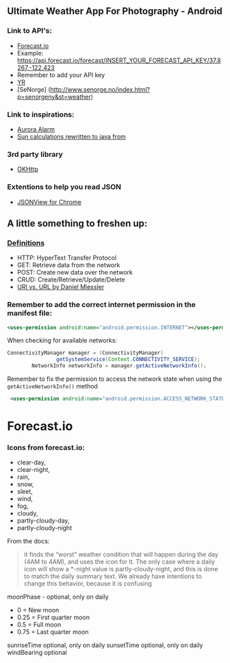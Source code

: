 ## Ultimate Weather App For Photography - Android


### Link to API's: 

* [Forecast.io](https://darksky.net/dev/docs/forecast)
 * Example: https://api.forecast.io/forecast/INSERT_YOUR_FORECAST_API_KEY/37.8267,-122.423
  * Remember to add your API key
* [YR](http://om.yr.no/verdata/free-weather-data/) 
* [SeNorge] (http://www.senorge.no/index.html?p=senorgeny&st=weather)


### Link to inspirations:
 * [Aurora Alarm](http://auroraalarm.readthedocs.io/en/latest/api_documentation.html)
 * [Sun calculations rewritten to java from](https://github.com/mourner/suncalc/blob/master/suncalc.js)


### 3rd party library
  * [OKHttp](http://square.github.io/okhttp/)

### Extentions to help you read JSON
 * [JSONView for Chrome](https://chrome.google.com/webstore/detail/jsonview/nckmconehaglkoocmmldmilnnpdagigh)


## A little something to freshen up:
###  [Definitions](http://www.restapitutorial.com/lessons/httpmethods.html)

* HTTP: HyperText Transfer Protocol
* GET: Retrieve data from the network
* POST: Create new data over the network
* CRUD: Create/Retrieve/Update/Delete
* [URI vs. URL by Daniel Miessler](https://danielmiessler.com/study/url-uri/#gs.cYS4A2k)


### Remember to add the correct internet permission in the manifest file:
```xml
<uses-permission android:name="android.permission.INTERNET"></uses-permission>
```
When checking for available networks:
```java
ConnectivityManager manager = (ConnectivityManager)
                getSystemService(Context.CONNECTIVITY_SERVICE);
        NetworkInfo networkInfo = manager.getActiveNetworkInfo();
```
Remember to fix the permission to access the network state when using the ```getActiveNetworkInfo()``` method

```xml
 <uses-permission android:name="android.permission.ACCESS_NETWORK_STATE"></uses-permission>
```

# Forecast.io
### Icons from forecast.io:
* clear-day,
* clear-night, 
* rain,
* snow,
* sleet,
* wind,
* fog,
* cloudy,
* partly-cloudy-day,
* partly-cloudy-night

From the docs:
>  it finds the “worst” weather condition that will happen during the day (4AM to 4AM),
> and uses the icon for it. The only case where a daily icon will show a *-night value is partly-cloudy-night,
> and this is done to match the daily summary text. We already have intentions to change this behavior, 
> because it is confusing

moonPhase - optional, only on daily
 * 0 = New moon
 * 0.25 = First quarter moon
 * 0.5 = Full moon
 * 0.75 = Last quarter moon
 
 sunriseTime optional, only on daily
 sunsetTime optional, only on daily
 windBearing optional
 

